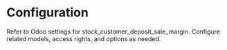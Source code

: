 # Configuration

Refer to Odoo settings for stock_customer_deposit_sale_margin. Configure related models, access rights, and options as needed.
